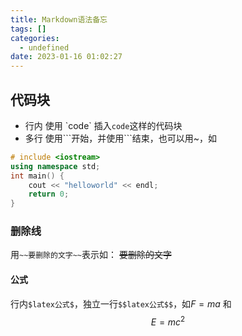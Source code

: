 ```yaml
---
title: Markdown语法备忘
tags: []
categories:
  - undefined
date: 2023-01-16 01:02:27
---
```

## 代码块
- 行内
使用 \`code\` 插入`code`这样的代码块
- 多行
使用\`\`\`开始，并使用\`\`\`结束，也可以用~，如
```C++
# include <iostream>
using namespace std;
int main() {
	cout << "helloworld" << endl;
	return 0;
}
```

### 删除线
用`~~要删除的文字~~`表示如：
~~要删除的文字~~
#### 公式
行内`$latex公式$`，独立一行`$$latex公式$$`，如$F = ma$
和
$$E = mc^2$$

